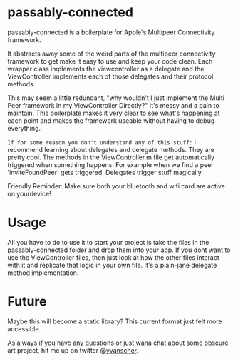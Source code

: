 passably-connected
==================

passably-connected is a boilerplate for Apple's Multipeer Connectivity framework.

It abstracts away some of the weird parts of the multipeer connectivity
framework to get make it easy to use and keep your code clean. Each
wrapper class implements the viewcontroller as a delegate and
the ViewController implements each of those delegates and
their protocol methods.

This may seem a little redundant, "why wouldn't I just implement the Multi Peer
framework in my ViewController Directly?" It's messy and a pain to maintain.
This boilerplate makes it very clear to see what's happening at each point
and makes the framework useable without having to debug everything.

`If for some reason you don't understand any of this stuff:` I recommend learning about
delegates and delegate methods. They are pretty cool. The methods in the
ViewController.m file get automatically triggered when something
happens. For example when we find a peer 'inviteFoundPeer'
gets triggered. Delegates trigger stuff magically.

Friendly Reminder: Make sure both your bluetooth and wifi card are
active on yourdevice!

Usage
=====
All you have to do to use it to start your project is take the files in the
passably-connected folder and drop them into your app. If you dont want
to use the ViewController files, then just look at how the other
files interact with it and replicate that logic in your own
file. It's a plain-jane delegate method implementation.

Future
======
Maybe this will become a static library? This current format just felt more
accessible.

As always if you have any questions or just wana chat about some obscure art project,
hit me up on twitter <a href="https://twitter.com/yvanscher">@yvanscher</a>.
